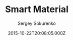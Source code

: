 ---
title: Smart Material
github: https://github.com/ssokurenko/jekyll-smart-material
demo: https://ssokurenko.github.io/jekyll-smart-material/
author: Sergey Sokurenko
ssg:
  - Jekyll
cms:
  - No Cms
date: 2015-10-22T20:08:05.000Z
description: 'Smart Material Design theme for Jekyll, demo:'
stale: true
---